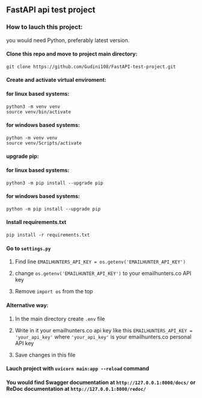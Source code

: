 ## FastAPI api test project

### How to lauch this project:

you would need Python, preferably latest version.

#### Clone this repo and move to project main directory:
    git clone https://github.com/Gudini108/FastAPI-test-project.git


#### Create and activate virtual enviroment:
#### for linux based systems:
    python3 -m venv venv
    source venv/bin/activate

#### for windows based systems:
    python -m venv venv
    source venv/Scripts/activate


#### upgrade pip:
#### for linux based systems:
    python3 -m pip install --upgrade pip

#### for windows based systems:
    python -m pip install --upgrade pip
    

#### Install requirements.txt
    pip install -r requirements.txt
    

#### Go to `settings.py`

1. Find line `EMAILHUNTERS_API_KEY = os.getenv('EMAILHUNTER_API_KEY')`

2. change `os.getenv('EMAILHUNTER_API_KEY')` to your emailhunters.co API key

3. Remove `import os` from the top

#### Alternative way:

1. In the main directory create `.env` file

2. Write in it your emailhunters.co api key like this `EMAILHUNTERS_API_KEY = 'your_api_key'` where `'your_api_key'` is your emailhunters.co personal API key

3. Save changes in this file


#### Lauch project with `uvicorn main:app --reload` command

#### You would find Swagger documentation at `http://127.0.0.1:8000/docs/` or ReDoc documentation at `http://127.0.0.1:8000/redoc/`
